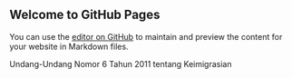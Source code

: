 ## Welcome to GitHub Pages

You can use the [editor on GitHub](https://github.com/ridwan-arifin/eyd.github.io/edit/master/README.md) to maintain and preview the content for your website in Markdown files.

Undang-Undang Nomor 6 Tahun 2011 tentang Keimigrasian

